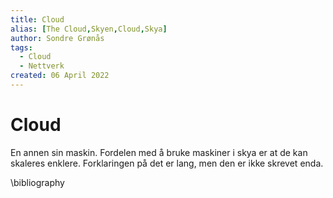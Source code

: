```yaml
---
title: Cloud
alias: [The Cloud,Skyen,Cloud,Skya]
author: Sondre Grønås
tags:
  - Cloud
  - Nettverk
created: 06 April 2022
---
```

# Cloud
En annen sin maskin. Fordelen med å bruke maskiner i skya er at de kan skaleres enklere. Forklaringen på det er lang, men den er ikke skrevet enda.

<!-- Referanser -->
\bibliography
